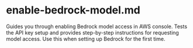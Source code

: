 # enable-bedrock-model.md

Guides you through enabling Bedrock model access in AWS console. Tests the API key setup and provides step-by-step instructions for requesting model access. Use this when setting up Bedrock for the first time. 